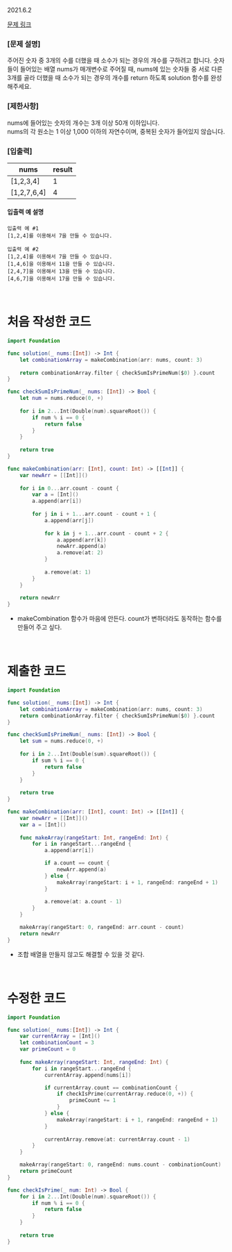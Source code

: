 2021.6.2

[문제 링크](https://programmers.co.kr/learn/courses/30/lessons/12977)

### [문제 설명]

주어진 숫자 중 3개의 수를 더했을 때 소수가 되는 경우의 개수를 구하려고 합니다. 숫자들이 들어있는 배열 nums가 매개변수로 주어질 때, nums에 있는 숫자들 중 서로 다른 3개를 골라 더했을 때 소수가 되는 경우의 개수를 return 하도록 solution 함수를 완성해주세요.

### [제한사항]
nums에 들어있는 숫자의 개수는 3개 이상 50개 이하입니다.     
nums의 각 원소는 1 이상 1,000 이하의 자연수이며, 중복된 숫자가 들어있지 않습니다.


### [입출력]
|nums|	result|
|---|---|
|[1,2,3,4]|	1|
|[1,2,7,6,4]|	4|


#### 입출력 예 설명

```
입출력 예 #1
[1,2,4]를 이용해서 7을 만들 수 있습니다.

입출력 예 #2
[1,2,4]를 이용해서 7을 만들 수 있습니다.
[1,4,6]을 이용해서 11을 만들 수 있습니다.
[2,4,7]을 이용해서 13을 만들 수 있습니다.
[4,6,7]을 이용해서 17을 만들 수 있습니다.
```

<br>

# 처음 작성한 코드
```swift
import Foundation

func solution(_ nums:[Int]) -> Int {
    let combinationArray = makeCombination(arr: nums, count: 3)
    
    return combinationArray.filter { checkSumIsPrimeNum($0) }.count
}

func checkSumIsPrimeNum(_ nums: [Int]) -> Bool {
    let num = nums.reduce(0, +)
    
    for i in 2...Int(Double(num).squareRoot()) {
        if num % i == 0 {
            return false
        }
    }
    
    return true
}

func makeCombination(arr: [Int], count: Int) -> [[Int]] {
    var newArr = [[Int]]()
    
    for i in 0...arr.count - count {
        var a = [Int]()
        a.append(arr[i])
        
        for j in i + 1...arr.count - count + 1 {
            a.append(arr[j])
            
            for k in j + 1...arr.count - count + 2 {
                a.append(arr[k])
                newArr.append(a)
                a.remove(at: 2)
            }
            
            a.remove(at: 1)
        }
    }
    
    return newArr
}
```
- makeCombination 함수가 마음에 안든다. count가 변하더라도 동작하는 함수를 만들어 주고 싶다.

<br>

# 제출한 코드
```swift
import Foundation

func solution(_ nums:[Int]) -> Int {
    let combinationArray = makeCombination(arr: nums, count: 3)
    return combinationArray.filter { checkSumIsPrimeNum($0) }.count
}

func checkSumIsPrimeNum(_ nums: [Int]) -> Bool {
    let sum = nums.reduce(0, +)
    
    for i in 2...Int(Double(sum).squareRoot()) {
        if sum % i == 0 {
            return false
        }
    }
    
    return true
}

func makeCombination(arr: [Int], count: Int) -> [[Int]] {
    var newArr = [[Int]]()
    var a = [Int]()
    
    func makeArray(rangeStart: Int, rangeEnd: Int) {
        for i in rangeStart...rangeEnd {
            a.append(arr[i])

            if a.count == count {
                newArr.append(a)
            } else {
                makeArray(rangeStart: i + 1, rangeEnd: rangeEnd + 1)
            }
            
            a.remove(at: a.count - 1)
        }
    }

    makeArray(rangeStart: 0, rangeEnd: arr.count - count)
    return newArr
}

```
- 조합 배열을 만들지 않고도 해결할 수 있을 것 같다.

<br>

# 수정한 코드
```swift
import Foundation

func solution(_ nums:[Int]) -> Int {
    var currentArray = [Int]()
    let combinationCount = 3
    var primeCount = 0
    
    func makeArray(rangeStart: Int, rangeEnd: Int) {
        for i in rangeStart...rangeEnd {
            currentArray.append(nums[i])

            if currentArray.count == combinationCount {
                if checkIsPrime(currentArray.reduce(0, +)) {
                    primeCount += 1
                }
            } else {
                makeArray(rangeStart: i + 1, rangeEnd: rangeEnd + 1)
            }
            
            currentArray.remove(at: currentArray.count - 1)
        }
    }

    makeArray(rangeStart: 0, rangeEnd: nums.count - combinationCount)
    return primeCount
}

func checkIsPrime(_ num: Int) -> Bool {
    for i in 2...Int(Double(num).squareRoot()) {
        if num % i == 0 {
            return false
        }
    }
    
    return true
}
```


<br>
